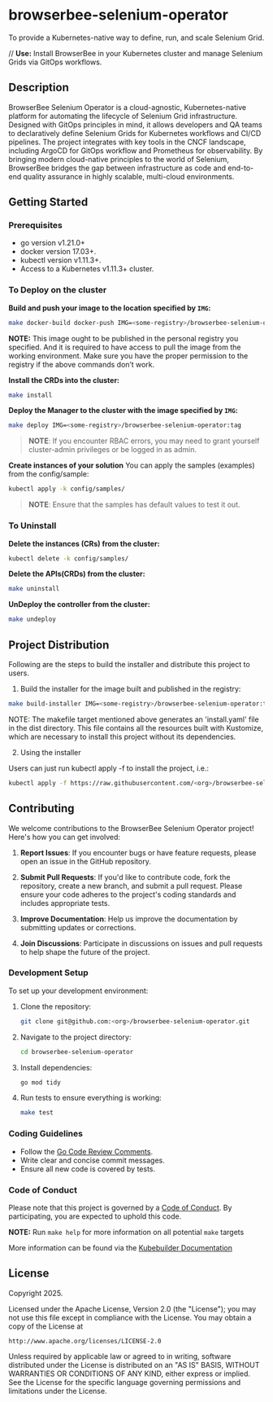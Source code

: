 # browserbee-selenium-operator
To provide a Kubernetes-native way to define, run, and scale Selenium Grid.

// **Use:** Install BrowserBee in your Kubernetes cluster and manage Selenium Grids via GitOps workflows.

## Description
BrowserBee Selenium Operator is a cloud-agnostic, Kubernetes-native platform for automating the lifecycle of Selenium Grid infrastructure. Designed with GitOps principles in mind, it allows developers and QA teams to declaratively define Selenium Grids for Kubernetes workflows and CI/CD pipelines. The project integrates with key tools in the CNCF landscape, including ArgoCD for GitOps workflow and Prometheus for observability. By bringing modern cloud-native principles to the world of Selenium, BrowserBee bridges the gap between infrastructure as code and end-to-end quality assurance in highly scalable, multi-cloud environments.

## Getting Started

### Prerequisites
- go version v1.21.0+
- docker version 17.03+.
- kubectl version v1.11.3+.
- Access to a Kubernetes v1.11.3+ cluster.

### To Deploy on the cluster
**Build and push your image to the location specified by `IMG`:**

```sh
make docker-build docker-push IMG=<some-registry>/browserbee-selenium-operator:tag
```

**NOTE:** This image ought to be published in the personal registry you specified.
And it is required to have access to pull the image from the working environment.
Make sure you have the proper permission to the registry if the above commands don’t work.

**Install the CRDs into the cluster:**

```sh
make install
```

**Deploy the Manager to the cluster with the image specified by `IMG`:**

```sh
make deploy IMG=<some-registry>/browserbee-selenium-operator:tag
```

> **NOTE**: If you encounter RBAC errors, you may need to grant yourself cluster-admin
privileges or be logged in as admin.

**Create instances of your solution**
You can apply the samples (examples) from the config/sample:

```sh
kubectl apply -k config/samples/
```

>**NOTE**: Ensure that the samples has default values to test it out.

### To Uninstall
**Delete the instances (CRs) from the cluster:**

```sh
kubectl delete -k config/samples/
```

**Delete the APIs(CRDs) from the cluster:**

```sh
make uninstall
```

**UnDeploy the controller from the cluster:**

```sh
make undeploy
```

## Project Distribution

Following are the steps to build the installer and distribute this project to users.

1. Build the installer for the image built and published in the registry:

```sh
make build-installer IMG=<some-registry>/browserbee-selenium-operator:tag
```

NOTE: The makefile target mentioned above generates an 'install.yaml'
file in the dist directory. This file contains all the resources built
with Kustomize, which are necessary to install this project without
its dependencies.

2. Using the installer

Users can just run kubectl apply -f <URL for YAML BUNDLE> to install the project, i.e.:

```sh
kubectl apply -f https://raw.githubusercontent.com/<org>/browserbee-selenium-operator/<tag or branch>/dist/install.yaml
```

## Contributing

We welcome contributions to the BrowserBee Selenium Operator project! Here's how you can get involved:

1. **Report Issues**: If you encounter bugs or have feature requests, please open an issue in the GitHub repository.

2. **Submit Pull Requests**: If you'd like to contribute code, fork the repository, create a new branch, and submit a pull request. Please ensure your code adheres to the project's coding standards and includes appropriate tests.

3. **Improve Documentation**: Help us improve the documentation by submitting updates or corrections.

4. **Join Discussions**: Participate in discussions on issues and pull requests to help shape the future of the project.

### Development Setup

To set up your development environment:

1. Clone the repository:
   ```sh
   git clone git@github.com:<org>/browserbee-selenium-operator.git
   ```

2. Navigate to the project directory:
   ```sh
   cd browserbee-selenium-operator
   ```

3. Install dependencies:
   ```sh
   go mod tidy
   ```

4. Run tests to ensure everything is working:
   ```sh
   make test
   ```

### Coding Guidelines

- Follow the [Go Code Review Comments](https://github.com/golang/go/wiki/CodeReviewComments).
- Write clear and concise commit messages.
- Ensure all new code is covered by tests.

### Code of Conduct

Please note that this project is governed by a [Code of Conduct](CODE_OF_CONDUCT.md). By participating, you are expected to uphold this code.

**NOTE:** Run `make help` for more information on all potential `make` targets

More information can be found via the [Kubebuilder Documentation](https://book.kubebuilder.io/introduction.html)

## License

Copyright 2025.

Licensed under the Apache License, Version 2.0 (the "License");
you may not use this file except in compliance with the License.
You may obtain a copy of the License at

    http://www.apache.org/licenses/LICENSE-2.0

Unless required by applicable law or agreed to in writing, software
distributed under the License is distributed on an "AS IS" BASIS,
WITHOUT WARRANTIES OR CONDITIONS OF ANY KIND, either express or implied.
See the License for the specific language governing permissions and
limitations under the License.

